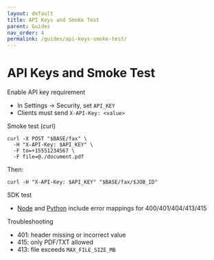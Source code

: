 ```yaml
---
layout: default
title: API Keys and Smoke Test
parent: Guides
nav_order: 4
permalink: /guides/api-keys-smoke-test/
---
```


# API Keys and Smoke Test

Enable API key requirement
- In Settings → Security, set `API_KEY`
- Clients must send `X-API-Key: <value>`

Smoke test (curl)
```
curl -X POST "$BASE/fax" \
  -H "X-API-Key: $API_KEY" \
  -F to=+15551234567 \
  -F file=@./document.pdf
```
Then:
```
curl -H "X-API-Key: $API_KEY" "$BASE/fax/$JOB_ID"
```

SDK test
- [Node](/Faxbot/sdks/node/) and [Python](/Faxbot/sdks/python/) include error mappings for 400/401/404/413/415

Troubleshooting
- 401: header missing or incorrect value
- 415: only PDF/TXT allowed
- 413: file exceeds `MAX_FILE_SIZE_MB`

